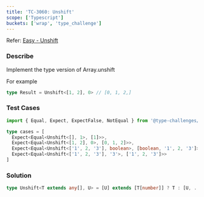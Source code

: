 ```yaml
---
title: 'TC-3060: Unshift'
scope: ['Typescript']
buckets: ['wrap', 'type_challenge']
---
```


Refer: [Easy - Unshift](https://github.com/type-challenges/type-challenges/blob/master/questions/3060-easy-unshift/README.md)

### Describe

Implement the type version of Array.unshift

For example

```typescript
type Result = Unshift<[1, 2], 0> // [0, 1, 2,]
```

### Test Cases

```typescript
import { Equal, Expect, ExpectFalse, NotEqual } from '@type-challenges/utils'

type cases = [
  Expect<Equal<Unshift<[], 1>, [1]>>,
  Expect<Equal<Unshift<[1, 2], 0>, [0, 1, 2]>>,
  Expect<Equal<Unshift<['1', 2, '3'], boolean>, [boolean, '1', 2, '3']>>,
  Expect<Equal<Unshift<['1', 2, '3'], '3'>, ['1', 2, '3']>>
]
```

### Solution

```typescript
type Unshift<T extends any[], U> = [U] extends [T[number]] ? T : [U, ...T]
```
